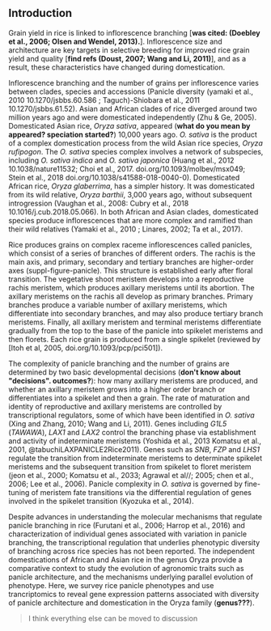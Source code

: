 ## Introduction

Grain yield in rice is linked to inflorescence branching [**was cited: (Doebley et al., 2006; Olsen and Wendel, 2013).**].
Inflorescence size and architecture are key targets in selective breeding for improved rice grain yield and quality [**find refs (Doust, 2007; Wang and Li, 2011)**], and as a result, these characteristics have changed during domestication.

Inflorescence branching and the number of grains per inflorescence varies between clades, species and accessions (Panicle diversity (yamaki et al., 2010 10.1270/jsbbs.60.586 ; Taguch)-Shiobara et al., 2011 10.1270/jsbbs.61.52).
Asian and African clades of rice diverged around two million years ago and were domesticated independently (Zhu & Ge, 2005).
Domesticated Asian rice, *Oryza sativa*, appeared (**what do you mean by appeared? speciation started?**) 10,000 years ago.
*O. sativa* is the product of a complex domestication process from the wild Asian rice species, *Oryza rufipogon*.
The *O. sativa* species complex involves a network of subspecies, including *O. sativa indica* and *O. sativa japonica* (Huang et al., 2012 10.1038/nature11532; Choi et al., 2017. doi.org/10.1093/molbev/msx049; Stein et al., 2018 doi.org/10.1038/s41588-018-0040-0).
Domesticated African rice, *Oryza glaberrima*, has a simpler history.
It was domesticated from its wild relative, *Oryza barthii*, 3,000 years ago, without subsequent introgression (Vaughan et al., 2008: Cubry et al., 2018 10.1016/j.cub.2018.05.066).
In both African and Asian clades, domesticated species produce inflorescences that are more complex and ramified than their wild relatives (Yamaki et al., 2010 ; Linares, 2002; Ta et al., 2017).

Rice produces grains on complex raceme inflorescences called panicles, which consist of a series of branches of different orders.
The rachis is the main axis, and primary, secondary and tertiary branches are higher-order axes (suppl-figure-panicle).
This structure is established early after floral transition.
The vegetative shoot meristem develops into a reproductive rachis meristem, which produces axillary meristems until its abortion.
The axillary meristems on the rachis all develop as primary branches.
Primary branches produce a variable number of axillary meristems, which differentiate into secondary branches, and may also produce tertiary branch meristems. 
Finally, all axillary meristem and terminal meristems differentiate gradually from the top to the base of the panicle into spikelet meristems and then florets.
Each rice grain is produced from a single spikelet (reviewed by [Itoh et al, 2005, doi.org/10.1093/pcp/pci501]).

The complexity of panicle branching and the number of grains are determined by two basic developmental decisions (**don't know about "decisions". outcomes?**): how many axillary meristems are produced, and whether an axillary meristem grows into a higher order branch or differentiates into a spikelet and then a grain. 
The rate of maturation and identity of reproductive and axillary meristems are controlled by transcriptional regulators, some of which have been identified in *O. sativa* (Xing and Zhang, 2010; Wang and Li, 2011).
Genes including *G1L5* (*TAWAWA*), *LAX1* and *LAX2* control the branching phase via establishment and activity of indeterminate meristems (Yoshida et al., 2013 Komatsu et al., 2001, @tabuchiLAXPANICLE2Rice2011).
Genes such as *SNB*, *FZP* and  *LHS1* regulate the transition from indeterminate meristems to determinate spikelet meristems and the subsequent transition from spikelet to floret meristem (jeon et al., 2000; Komatsu et al., 2033; Agrawal et al//; 2005; chen et al., 2006; Lee et al., 2006).
Panicle complexity in *O. sativa* is governed by fine-tuning of meristem fate transitions via the differential regulation of genes involved in the spikelet transition (Kyozuka et al., 2014).

Despite advances in understanding the molecular mechanisms that regulate panicle branching in rice (Furutani et al., 2006; Harrop et al., 2016) and  characterization of individual genes associated with variation in panicle branching, the transcriptional regulation that underlies phenotypic diversity of branching across rice species has not been reported.
The independent domestications of African and Asian rice in the genus Oryza provide a comparative context to study the evolution of agronomic traits such as panicle architecture, and the mechanisms underlying parallel evolution of phenotype.
Here, we survey rice panicle phenotypes and use trancriptomics to reveal gene expression patterns associated with diversity of panicle architecture and domestication in the Oryza family (**genus???**).

> I think everything else can be moved to discussion

